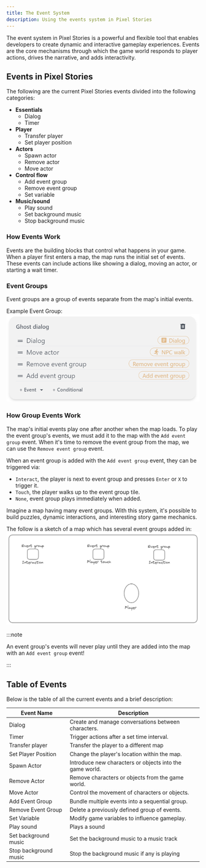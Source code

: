 ```yaml
---
title: The Event System
description: Using the events system in Pixel Stories
---
```


The event system in Pixel Stories is a powerful and flexible tool that enables developers to create dynamic and interactive gameplay experiences. Events are the core mechanisms through which the game world responds to player actions, drives the narrative, and adds interactivity.

## Events in Pixel Stories

The following are the current Pixel Stories events divided into the following categories:

- **Essentials**
  - Dialog
  - Timer
- **Player**
  - Transfer player
  - Set player position
- **Actors**
  - Spawn actor
  - Remove actor
  - Move actor
- **Control flow**
  - Add event group
  - Remove event group
  - Set variable
- **Music/sound**
  - Play sound
  - Set background music
  - Stop background music

### How Events Work

Events are the building blocks that control what happens in your game. When a player first enters a map, the map runs the initial set of events. These events can include actions like showing a dialog, moving an actor, or starting a wait timer.

### Event Groups

Event groups are a group of events separate from the map's initial events.

<div style="max-width:550px;">

Example Event Group:
![](../../../assets/images/events-system.png)

</div>

### How Group Events Work

The map's initial events play one after another when the map loads. To play the event group's events, we must add it to the map with the `Add event group` event. When it's time to remove the event group from the map, we can use the `Remove event group` event.

When an event group is added with the `Add event group` event, they can be triggered via:

- `Interact`, the player is next to event group and presses `Enter` or `X` to trigger it.
- `Touch`, the player walks up to the event group tile.
- `None`, event group plays immediately when added.

Imagine a map having many event groups. With this system, it's possible to build puzzles, dynamic interactions, and interesting story game mechanics.

The follow is a sketch of a map which has several event groups added in:
![](../../../assets/images/event-groups-illistration.png)

:::note

An event group's events will never play until they are added into the map with an `Add event group` event!

:::

## Table of Events

Below is the table of all the current events and a brief description:

| Event Name            | Description                                              |
| --------------------- | -------------------------------------------------------- |
| Dialog                | Create and manage conversations between characters.      |
| Timer                 | Trigger actions after a set time interval.               |
| Transfer player       | Transfer the player to a different map                   |
| Set Player Position   | Change the player's location within the map.             |
| Spawn Actor           | Introduce new characters or objects into the game world. |
| Remove Actor          | Remove characters or objects from the game world.        |
| Move Actor            | Control the movement of characters or objects.           |
| Add Event Group       | Bundle multiple events into a sequential group.          |
| Remove Event Group    | Delete a previously defined group of events.             |
| Set Variable          | Modify game variables to influence gameplay.             |
| Play sound            | Plays a sound                                            |
| Set background music  | Set the background music to a music track                |
| Stop background music | Stop the background music if any is playing              |
